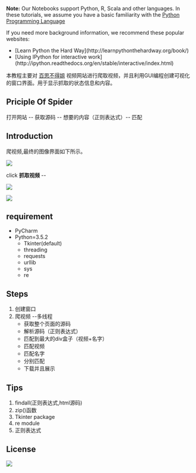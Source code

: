 <div class="alert alert-block alert-info" style="margin-top: 20px">

**Note:** Our Notebooks support Python, R, Scala and other languages. In these tutorials, we assume you have a basic familiarity with the [Python Programming Language](https://docs.python.org/3/)

If you need more background information, we recommend these popular websites:

<ul>
<li> [Learn Python the Hard Way](http://learnpythonthehardway.org/book/)
<li> [Using IPython for interactive work](http://ipython.readthedocs.org/en/stable/interactive/index.html)
</ul>
</div>

本教程主要对 [百思不得姐](https://www.budejie.com) 视频网站进行爬取视频，并且利用GUI编程创建可视化的窗口界面。用于显示抓取的状态信息和内容。

## Priciple Of Spider

打开网站 -- 获取源码 -- 想要的内容（正则表达式）-- 匹配



## Introduction

爬视频,最终的图像界面如下所示。

![](https://ooo.0o0.ooo/2017/06/26/59511e46583a1.png )

click **抓取视频** --

![](https://ooo.0o0.ooo/2017/06/26/59511ef8e4d59.png)

![](https://ooo.0o0.ooo/2017/06/26/5951201345108.png)
## requirement

* PyCharm
* Python=3.5.2
    - Tkinter(default)
    - threading
    - requests
    - urllib
    - sys
    - re

## Steps

1. 创建窗口
2. 爬视频 --多线程
    * 获取整个页面的源码
    * 解析源码（正则表达式）
    * 匹配到最大的div盒子（视频+名字）
    * 匹配视频
    * 匹配名字
    * 分别匹配
    * 下载并且展示

## Tips

1. findall(正则表达式,html源码)
2. zip()函数
3. Tkinter package
4. re module
5. 正则表达式

## License

![](https://img.shields.io/packagist/l/doctrine/orm.svg)

    
    
    
